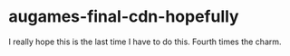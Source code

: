 # augames-final-cdn-hopefully
I really hope this is the last time I have to do this. Fourth times the charm.
